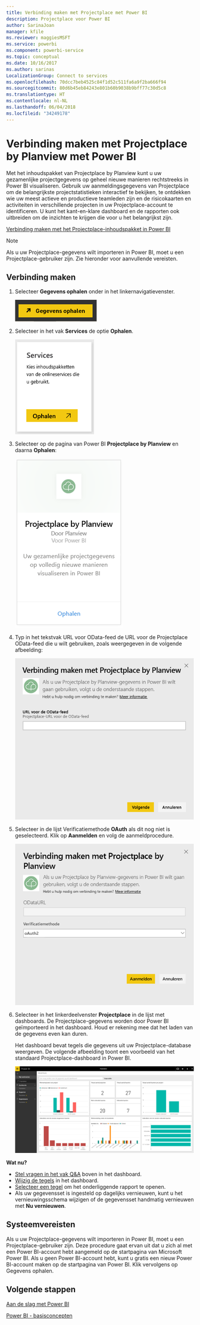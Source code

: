 ```yaml
---
title: Verbinding maken met Projectplace met Power BI
description: Projectplace voor Power BI
author: SarinaJoan
manager: kfile
ms.reviewer: maggiesMSFT
ms.service: powerbi
ms.component: powerbi-service
ms.topic: conceptual
ms.date: 10/16/2017
ms.author: sarinas
LocalizationGroup: Connect to services
ms.openlocfilehash: 70dcc7beb4525c84f1d52c511fa6a9f2ba666f94
ms.sourcegitcommit: 80d6b45eb84243e801b60b9038b9bff77c30d5c8
ms.translationtype: HT
ms.contentlocale: nl-NL
ms.lasthandoff: 06/04/2018
ms.locfileid: "34249178"
---
```

# <a name="connect-to-projectplace-by-planview-with-power-bi"></a>Verbinding maken met Projectplace by Planview met Power BI
Met het inhoudspakket van Projectplace by Planview kunt u uw gezamenlijke projectgegevens op geheel nieuwe manieren rechtstreeks in Power BI visualiseren. Gebruik uw aanmeldingsgegevens van Projectplace om de belangrijkste projectstatistieken interactief te bekijken, te ontdekken wie uw meest actieve en productieve teamleden zijn en de risicokaarten en activiteiten in verschillende projecten in uw Projectplace-account te identificeren. U kunt het kant-en-klare dashboard en de rapporten ook uitbreiden om de inzichten te krijgen die voor u het belangrijkst zijn.

[Verbinding maken met het Projectplace-inhoudspakket in Power BI](https://app.powerbi.com/getdata/services/projectplace)

>[!NOTE]
>Als u uw Projectplace-gegevens wilt importeren in Power BI, moet u een Projectplace-gebruiker zijn. Zie hieronder voor aanvullende vereisten.

## <a name="how-to-connect"></a>Verbinding maken
1. Selecteer **Gegevens ophalen** onder in het linkernavigatievenster.
   
    ![](media/service-connect-to-projectplace/get.png)
2. Selecteer in het vak **Services** de optie **Ophalen**.
   
    ![](media/service-connect-to-projectplace/services.png)
3. Selecteer op de pagina van Power BI **Projectplace by Planview** en daarna **Ophalen**:  
   
    ![](media/service-connect-to-projectplace/projectplace.png)
4. Typ in het tekstvak URL voor OData-feed de URL voor de Projectplace OData-feed die u wilt gebruiken, zoals weergegeven in de volgende afbeelding:
   
    ![](media/service-connect-to-projectplace/params.png)
5. Selecteer in de lijst Verificatiemethode **OAuth** als dit nog niet is geselecteerd. Klik op **Aanmelden** en volg de aanmeldprocedure.  
   
   ![](media/service-connect-to-projectplace/creds.png)
6. Selecteer in het linkerdeelvenster **Projectplace** in de lijst met dashboards. De Projectplace-gegevens worden door Power BI geïmporteerd in het dashboard. Houd er rekening mee dat het laden van de gegevens even kan duren.  
   
    Het dashboard bevat tegels die gegevens uit uw Projectplace-database weergeven. De volgende afbeelding toont een voorbeeld van het standaard Projectplace-dashboard in Power BI.
   
    ![](media/service-connect-to-projectplace/dashboard.png)

**Wat nu?**

* [Stel vragen in het vak Q&A](power-bi-q-and-a.md) boven in het dashboard.
* [Wijzig de tegels](service-dashboard-edit-tile.md) in het dashboard.
* [Selecteer een tegel](service-dashboard-tiles.md) om het onderliggende rapport te openen.
* Als uw gegevensset is ingesteld op dagelijks vernieuwen, kunt u het vernieuwingsschema wijzigen of de gegevensset handmatig vernieuwen met **Nu vernieuwen**.

## <a name="system-requirements"></a>Systeemvereisten
Als u uw Projectplace-gegevens wilt importeren in Power BI, moet u een Projectplace-gebruiker zijn. Deze procedure gaat ervan uit dat u zich al met een Power BI-account hebt aangemeld op de startpagina van Microsoft Power BI. Als u geen Power BI-account hebt, kunt u gratis een nieuw Power BI-account maken op de startpagina van Power BI. Klik vervolgens op Gegevens ophalen.

## <a name="next-steps"></a>Volgende stappen
[Aan de slag met Power BI](service-get-started.md)

[Power BI - basisconcepten](service-basic-concepts.md)

